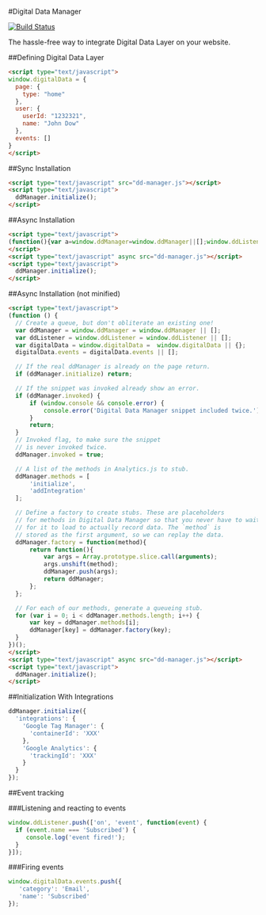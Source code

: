 #Digital Data Manager

[![Build Status](https://travis-ci.org/driveback/digital-data-manager.svg?branch=master)](https://travis-ci.org/driveback/digital-data-manager)

The hassle-free way to integrate Digital Data Layer on your website.

##Defining Digital Data Layer
```html
<script type="text/javascript">
window.digitalData = {
  page: {
    type: "home"
  },
  user: {
    userId: "1232321",
    name: "John Dow"
  },
  events: []
}
</script>
```

##Sync Installation
```html
<script type="text/javascript" src="dd-manager.js"></script>
<script type="text/javascript">
  ddManager.initialize();
</script>
```

##Async Installation
```html
<script type="text/javascript">
(function(){var a=window.ddManager=window.ddManager||[];window.ddListener=window.ddListener||[];var b=window.digitalData=window.digitalData||{};b.events=b.events||[];if(!a.initialize)if(a.invoked)window.console&&console.error&&console.error("Digital Data Manager snippet included twice.");else for(a.invoked=!0,a.methods=["initialize","addIntegration"],a.factory=function(b){return function(){var c=Array.prototype.slice.call(arguments);c.unshift(b);a.push(c);return a}},b=0;b<a.methods.length;b++){var c=a.methods[b];a[c]=a.factory(c)}})();
</script>
<script type="text/javascript" async src="dd-manager.js"></script>
<script type="text/javascript">
  ddManager.initialize();
</script>
```

##Async Installation (not minified)

```html
<script type="text/javascript">
(function () {
  // Create a queue, but don't obliterate an existing one!
  var ddManager = window.ddManager = window.ddManager || [];
  var ddListener = window.ddListener = window.ddListener || [];
  var digitalData = window.digitalData =  window.digitalData || {};
  digitalData.events = digitalData.events || [];

  // If the real ddManager is already on the page return.
  if (ddManager.initialize) return;

  // If the snippet was invoked already show an error.
  if (ddManager.invoked) {
      if (window.console && console.error) {
          console.error('Digital Data Manager snippet included twice.');
      }
      return;
  }
  // Invoked flag, to make sure the snippet
  // is never invoked twice.
  ddManager.invoked = true;

  // A list of the methods in Analytics.js to stub.
  ddManager.methods = [
      'initialize',
      'addIntegration'
  ];

  // Define a factory to create stubs. These are placeholders
  // for methods in Digital Data Manager so that you never have to wait
  // for it to load to actually record data. The `method` is
  // stored as the first argument, so we can replay the data.
  ddManager.factory = function(method){
      return function(){
          var args = Array.prototype.slice.call(arguments);
          args.unshift(method);
          ddManager.push(args);
          return ddManager;
      };
  };

  // For each of our methods, generate a queueing stub.
  for (var i = 0; i < ddManager.methods.length; i++) {
      var key = ddManager.methods[i];
      ddManager[key] = ddManager.factory(key);
  }
})();
</script>
<script type="text/javascript" async src="dd-manager.js"></script>
<script type="text/javascript">
  ddManager.initialize();
</script>
```


##Initialization With Integrations
```javascript
ddManager.initialize({
  'integrations': {
    'Google Tag Manager': {
      'containerId': 'XXX'
    },
    'Google Analytics': {
      'trackingId': 'XXX'
    }
  }
});
```

##Event tracking

###Listening and reacting to events

```javascript
window.ddListener.push(['on', 'event', function(event) {
  if (event.name === 'Subscribed') {
     console.log('event fired!');
  }
}]);
```

###Firing events
```javascript
window.digitalData.events.push({
   'category': 'Email',
   'name': 'Subscribed'
});
```
